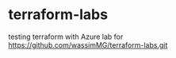 # terraform-labs
testing terraform with Azure
lab for https://github.com/wassimMG/terraform-labs.git